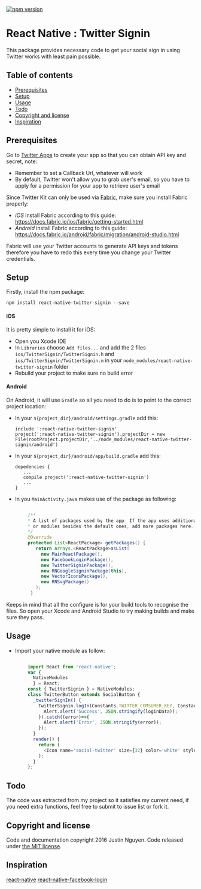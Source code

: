 [![npm version](https://badge.fury.io/js/react-native-twitter-signin.svg)](https://badge.fury.io/js/react-native-twitter-signin)

# React Native : Twitter Signin
This package provides necessary code to get your social sign in using Twitter works with least pain possible.

## Table of contents
- [Prerequisites](#prerequisites)
- [Setup](#setup)
- [Usage](#usage)
- [Todo](#todo)
- [Copyright and license](#copyright-and-license)
- [Inspiration](#inspiration)

## Prerequisites

Go to [Twitter Apps](https://apps.twitter.com/) to create your app so that you can obtain API key and secret, note:

 - Remember to set a Callback Url, whatever will work
 - By default, Twitter won't allow you to grab user's email, so you have to apply for a permission for your app to retrieve user's email

Since Twitter Kit can only be used via [Fabric](https://twitter.com/fabric), make sure you install Fabric properly:

 - *iOS* install Fabric according to this guide: https://docs.fabric.io/ios/fabric/getting-started.html
 - *Android* install Fabric according to this guide: https://docs.fabric.io/android/fabric/migration/android-studio.html

Fabric will use your Twitter accounts to generate API keys and tokens therefore you have to redo this every time you change your Twitter credentials.


## Setup

Firstly, install the npm package:

    npm install react-native-twitter-signin --save

#### iOS

It is pretty simple to install it for iOS:

  - Open you Xcode IDE
  - In `Libraries` choose `Add files...` and add the 2 files `ios/TwitterSignin/TwitterSignin.h` and `ios/TwitterSignin/TwitterSignin.m` in your `node_modules/react-native-twitter-signin` folder
  - Rebuild your project to make sure no build error

#### Android

On Android, it will use `Gradle` so all you need to do is to point to the correct project location:

  - In your `${project_dir}/android/settings.gradle` add this:

        include ':react-native-twitter-signin'
        project(':react-native-twitter-signin').projectDir = new File(rootProject.projectDir,'../node_modules/react-native-twitter-signin/android')
  - In your `${project_dir}/android/app/build.gradle` add this:

        depedencies {
           ...
           compile project(':react-native-twitter-signin')
           ...
        }
  - In you `MainActivity.java` makes use of the package as following:

```java

        /**
        * A list of packages used by the app. If the app uses additional views
        * or modules besides the default ones, add more packages here.
        */
        @Override
        protected List<ReactPackage> getPackages() {
           return Arrays.<ReactPackage>asList(
             new MainReactPackage(),
             new FacebookLoginPackage(),
             new TwitterSigninPackage(),
             new RNGoogleSigninPackage(this),
             new VectorIconsPackage(),
             new RNSvgPackage()
           );
         }
```

Keeps in mind that all the configure is for your build tools to recognise the files. So open your Xcode and Android Studio to try making builds and make sure they pass.

## Usage

 - Import your native module as follow:

```javascript

        import React from 'react-native';
        var {
          NativeModules
          } = React;
        const { TwitterSignin } = NativeModules;
        class TwitterButton extends SocialButton {
          _twitterSignIn() {
            TwitterSignin.logIn(Constants.TWITTER_COMSUMER_KEY, Constants.TWITTER_CONSUMER_SECRET).then((loginData)=>{
              Alert.alert('Success', JSON.stringify(loginData));
            }).catch((error)=>{
              Alert.alert('Error', JSON.stringify(error));
            });
          }
          render() {
            return (
              <Icon name='social-twitter' size={32} color='white' style={styles.icon} onPress={this._twitterSignIn.bind(this)}/>
            );
          }
        };
```

## Todo
The code was extracted from my project so it satisfies my current need, if you need extra functions, feel free to submit to issue list or fork it.

## Copyright and license

Code and documentation copyright 2016 Justin Nguyen. Code released under [the MIT license](https://github.com/GoldenOwlAsia/react-native-twitter-signin/blob/master/LICENSE).

## Inspiration

[react-native](http://facebook.github.io/react-native/)
[react-native-facebook-login](https://github.com/magus/react-native-facebook-login)
